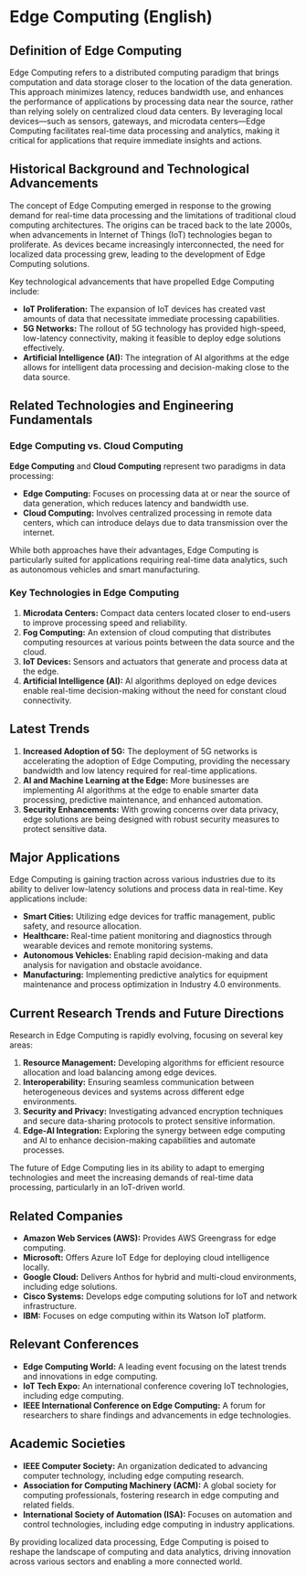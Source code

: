 # Edge Computing (English)

## Definition of Edge Computing

Edge Computing refers to a distributed computing paradigm that brings computation and data storage closer to the location of the data generation. This approach minimizes latency, reduces bandwidth use, and enhances the performance of applications by processing data near the source, rather than relying solely on centralized cloud data centers. By leveraging local devices—such as sensors, gateways, and microdata centers—Edge Computing facilitates real-time data processing and analytics, making it critical for applications that require immediate insights and actions.

## Historical Background and Technological Advancements

The concept of Edge Computing emerged in response to the growing demand for real-time data processing and the limitations of traditional cloud computing architectures. The origins can be traced back to the late 2000s, when advancements in Internet of Things (IoT) technologies began to proliferate. As devices became increasingly interconnected, the need for localized data processing grew, leading to the development of Edge Computing solutions.

Key technological advancements that have propelled Edge Computing include:

- **IoT Proliferation:** The expansion of IoT devices has created vast amounts of data that necessitate immediate processing capabilities.
- **5G Networks:** The rollout of 5G technology has provided high-speed, low-latency connectivity, making it feasible to deploy edge solutions effectively.
- **Artificial Intelligence (AI):** The integration of AI algorithms at the edge allows for intelligent data processing and decision-making close to the data source.

## Related Technologies and Engineering Fundamentals

### Edge Computing vs. Cloud Computing

**Edge Computing** and **Cloud Computing** represent two paradigms in data processing:

- **Edge Computing:** Focuses on processing data at or near the source of data generation, which reduces latency and bandwidth use.
- **Cloud Computing:** Involves centralized processing in remote data centers, which can introduce delays due to data transmission over the internet.

While both approaches have their advantages, Edge Computing is particularly suited for applications requiring real-time data analytics, such as autonomous vehicles and smart manufacturing.

### Key Technologies in Edge Computing

1. **Microdata Centers:** Compact data centers located closer to end-users to improve processing speed and reliability.
2. **Fog Computing:** An extension of cloud computing that distributes computing resources at various points between the data source and the cloud.
3. **IoT Devices:** Sensors and actuators that generate and process data at the edge.
4. **Artificial Intelligence (AI):** AI algorithms deployed on edge devices enable real-time decision-making without the need for constant cloud connectivity.

## Latest Trends

1. **Increased Adoption of 5G:** The deployment of 5G networks is accelerating the adoption of Edge Computing, providing the necessary bandwidth and low latency required for real-time applications.
2. **AI and Machine Learning at the Edge:** More businesses are implementing AI algorithms at the edge to enable smarter data processing, predictive maintenance, and enhanced automation.
3. **Security Enhancements:** With growing concerns over data privacy, edge solutions are being designed with robust security measures to protect sensitive data.

## Major Applications

Edge Computing is gaining traction across various industries due to its ability to deliver low-latency solutions and process data in real-time. Key applications include:

- **Smart Cities:** Utilizing edge devices for traffic management, public safety, and resource allocation.
- **Healthcare:** Real-time patient monitoring and diagnostics through wearable devices and remote monitoring systems.
- **Autonomous Vehicles:** Enabling rapid decision-making and data analysis for navigation and obstacle avoidance.
- **Manufacturing:** Implementing predictive analytics for equipment maintenance and process optimization in Industry 4.0 environments.

## Current Research Trends and Future Directions

Research in Edge Computing is rapidly evolving, focusing on several key areas:

1. **Resource Management:** Developing algorithms for efficient resource allocation and load balancing among edge devices.
2. **Interoperability:** Ensuring seamless communication between heterogeneous devices and systems across different edge environments.
3. **Security and Privacy:** Investigating advanced encryption techniques and secure data-sharing protocols to protect sensitive information.
4. **Edge-AI Integration:** Exploring the synergy between edge computing and AI to enhance decision-making capabilities and automate processes.

The future of Edge Computing lies in its ability to adapt to emerging technologies and meet the increasing demands of real-time data processing, particularly in an IoT-driven world.

## Related Companies

- **Amazon Web Services (AWS):** Provides AWS Greengrass for edge computing.
- **Microsoft:** Offers Azure IoT Edge for deploying cloud intelligence locally.
- **Google Cloud:** Delivers Anthos for hybrid and multi-cloud environments, including edge solutions.
- **Cisco Systems:** Develops edge computing solutions for IoT and network infrastructure.
- **IBM:** Focuses on edge computing within its Watson IoT platform.

## Relevant Conferences

- **Edge Computing World:** A leading event focusing on the latest trends and innovations in edge computing.
- **IoT Tech Expo:** An international conference covering IoT technologies, including edge computing.
- **IEEE International Conference on Edge Computing:** A forum for researchers to share findings and advancements in edge technologies.

## Academic Societies

- **IEEE Computer Society:** An organization dedicated to advancing computer technology, including edge computing research.
- **Association for Computing Machinery (ACM):** A global society for computing professionals, fostering research in edge computing and related fields.
- **International Society of Automation (ISA):** Focuses on automation and control technologies, including edge computing in industry applications.

By providing localized data processing, Edge Computing is poised to reshape the landscape of computing and data analytics, driving innovation across various sectors and enabling a more connected world.